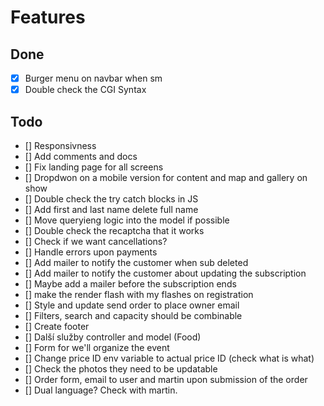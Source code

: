 # Features

## Done
- [x] Burger menu on navbar when sm
- [x] Double check the CGI Syntax

## Todo
- [] Responsivness
- [] Add comments and docs
- [] Fix landing page for all screens
- [] Dropdwon on a mobile version for content and map and gallery on show
- [] Double check the try catch blocks in JS
- [] Add first and last name delete full name
- [] Move queryieng logic into the model if possible
- [] Double check the recaptcha that it works
- [] Check if we want cancellations?
- [] Handle errors upon payments
- [] Add mailer to notify the customer when sub deleted
- [] Add mailer to notify the customer about updating the subscription
- [] Maybe add a mailer before the subscription ends
- [] make the render flash with my flashes on registration
- [] Style and update send order to place owner email
- [] Filters, search and capacity should be combinable
- [] Create footer
- [] Další služby controller and model (Food)
- [] Form for we'll organize the event
- [] Change price ID env variable to actual price ID (check what is what)
- [] Check the photos they need to be updatable
- [] Order form, email to user and martin upon submission of the order
- [] Dual language? Check with martin.
